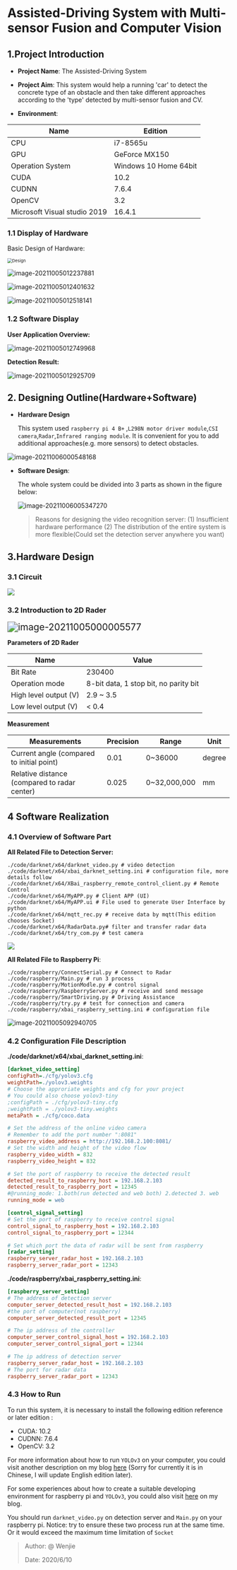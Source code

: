 

# Assisted-Driving System with Multi-sensor Fusion and Computer Vision

## 1.Project Introduction

* **Project Name**: The Assisted-Driving System
* **Project Aim**: This system would help a running 'car' to detect the concrete type of an obstacle and then take different approaches according to the 'type'  detected by multi-sensor fusion and CV.

* **Environment**:

| Name                         | Edition               |
| ---------------------------- | --------------------- |
| CPU                          | i7-8565u              |
| GPU                          | GeForce MX150         |
| Operation System             | Windows 10 Home 64bit |
| CUDA                         | 10.2                  |
| CUDNN                        | 7.6.4                 |
| OpenCV                       | 3.2                   |
| Microsoft Visual studio 2019 | 16.4.1                |

### 1.1 Display of Hardware

Basic Design of Hardware:

<img src="https://raw.githubusercontent.com/gggdttt/ImageBeds/master/img/202110050009182.png" alt="Design" style="zoom:67%;" />



![image-20211005012237881](https://raw.githubusercontent.com/gggdttt/ImageBeds/master/img/202110050122179.png)

![image-20211005012401632](https://raw.githubusercontent.com/gggdttt/ImageBeds/master/img/202110050124977.png)

![image-20211005012518141](https://raw.githubusercontent.com/gggdttt/ImageBeds/master/img/202110050125424.png)

### 1.2 Software Display

**User Application Overview:**

![image-20211005012749968](https://raw.githubusercontent.com/gggdttt/ImageBeds/master/img/202110050127078.png)

**Detection Result:**

![image-20211005012925709](https://raw.githubusercontent.com/gggdttt/ImageBeds/master/img/202110050129962.png)

## 2. Designing Outline(Hardware+Software)

* **Hardware Design**

  This system used `raspberry pi 4 B+` ,`L298N motor driver module`,`CSI camera`,`Radar`,`Infrared ranging module`. It is convenient for you to add additional approaches(e.g. more sensors) to detect obstacles.

![image-20211006000548168](https://raw.githubusercontent.com/gggdttt/ImageBeds/master/img/202110060005281.png)

* **Software Design**:

  The whole system could be divided into 3 parts as shown in the figure below:

  ![image-20211006005347270](https://raw.githubusercontent.com/gggdttt/ImageBeds/master/img/202110060053354.png)

  > Reasons for designing the video recognition server:
  > (1) Insufficient hardware performance
  > (2) The distribution of the entire system is more flexible(Could set the detection server anywhere you want)

## 3.Hardware Design

### 3.1 Circuit

![](https://raw.githubusercontent.com/gggdttt/ImageBeds/master/img/202110042358950.png)

### 3.2 Introduction to 2D Rader 

<img src="https://raw.githubusercontent.com/gggdttt/ImageBeds/master/img/202110050000666.png" alt="image-20211005000005577" style="zoom:150%;" />  	

**Parameters of 2D Rader** 

| Name                  | Value                                 |
| --------------------- | ------------------------------------- |
| Bit Rate              | 230400                                |
| Operation mode        | 8-bit data, 1 stop bit, no parity bit |
| High level output (V) | 2.9 ~ 3.5                             |
| Low level output  (V) | < 0.4                                 |

**Measurement**

| Measurements                                 | Precision | Range        | Unit   |
| -------------------------------------------- | --------- | ------------ | ------ |
| Current angle (compared to initial point)    | 0.01      | 0~36000      | degree |
| Relative distance (compared to radar center) | 0.025     | 0~32,000,000 | mm     |

## 4 Software Realization

### 4.1 Overview of Software Part

**All Related File to Detection Server:**

```shell
./code/darknet/x64/darknet_video.py # video detection
./code/darknet/x64/xbai_darknet_setting.ini # configuration file, more details follow
./code/darknet/x64/XBai_raspberry_remote_control_client.py # Remote Control
./code/darknet/x64/MyAPP.py # Client APP (UI)
./code/darknet/x64/MyAPP.ui # File used to generate User Interface by python
./code/darknet/x64/mqtt_rec.py # receive data by mqtt(This edition chooses Socket)
./code/darknet/x64/RadarData.py# filter and transfer radar data
./code/darknet/x64/try_com.py # test camera
```



![](https://raw.githubusercontent.com/gggdttt/ImageBeds/master/img/202110050843187.png)

 **All Related File to Raspberry Pi**:

``` shell
./code/raspberry/ConnectSerial.py # Connect to Radar
./code/raspberry/Main.py # run 3 process
./code/raspberry/MotionModle.py # control signal
./code/raspberry/RaspberryServer.py # receive and send message
./code/raspberry/SmartDriving.py # Driving Assistance
./code/raspberry/try.py # test for connection and camera 
./code/raspberry/xbai_raspberry_setting.ini # configuration file
```

![image-20211005092940705](https://raw.githubusercontent.com/gggdttt/ImageBeds/master/img/202110050929769.png)

### 4.2 Configuration File Description

**./code/darknet/x64/xbai_darknet_setting.ini**:

```ini
[darknet_video_setting]
configPath=./cfg/yolov3.cfg
weightPath=./yolov3.weights
# Choose the approriate weights and cfg for your project
# You could also choose yolov3-tiny
;configPath = ./cfg/yolov3-tiny.cfg
;weightPath = ./yolov3-tiny.weights
metaPath = ./cfg/coco.data

# Set the address of the online video camera
# Remember to add the port number ":8081"
raspberry_video_address = http://192.168.2.100:8081/
# Set the width and height of the video flow
raspberry_video_width = 832
raspberry_video_height = 832

# Set the port of raspberry to receive the detected result 
detected_result_to_raspberry_host = 192.168.2.103
detected_result_to_raspberry_port = 12345
#@running_mode: 1.both(run detected and web both) 2.detected 3. web
running_mode = web

[control_signal_setting]
# Set the port of raspberry to receive control signal
control_signal_to_raspberry_host = 192.168.2.103
control_signal_to_raspberry_port = 12344

# Set which port the data of radar will be sent from raspberry  
[radar_setting]
raspberry_server_radar_host = 192.168.2.103
raspberry_server_radar_port = 12343
```

**./code/raspberry/xbai_raspberry_setting.ini**:

```ini
[raspberry_server_setting]
# The address of detection server
computer_server_detected_result_host = 192.168.2.103
#the port of computer(not raspberry)
computer_server_detected_result_port = 12345

# The ip address of the controller
computer_server_control_signal_host = 192.168.2.103
computer_server_control_signal_port = 12344

# The ip address of detection server
raspberry_server_radar_host = 192.168.2.103
# The port for radar data
raspberry_server_radar_port = 12343
```

### 4.3 How to Run

To run this system, it is necessary to install the following edition reference or later edition :

- CUDA: 10.2
- CUDNN: 7.6.4
- OpenCV: 3.2

For more information about  how to  run `YOLOv3` on your computer,  you could visit another description on my blog [here](https://gggdttt.github.io/2020/04/15/How-to-run-YOLOv3-on-Win10.html) (Sorry for currently it is in Chinese, I will update English edition later).

For some experiences about how to create a suitable developing environment for raspberry pi and `YOLOv3`,  you could also visit [here](https://gggdttt.github.io/2020/04/10/How-to-Development-Enviroment-for-Raspberry-Pi.html) on my blog.

You should run `darknet_video.py` on detection server and `Main.py` on your raspberry pi. Notice: try to ensure these two process run at the same time. Or it would exceed the maximum time limitation of `Socket`

> Author: @ Wenjie
>
> Date: 2020/6/10

